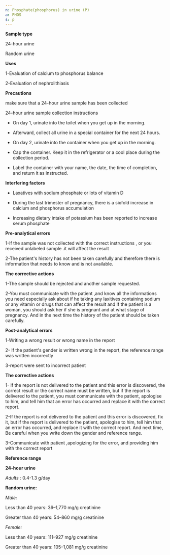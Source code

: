 ```yaml
---
n: Phosphate(phosphorus) in urine (P)
a: PHOS
s: p
---
```



__Sample type__

24-hour urine

Random urine 

__Uses__

1-Evaluation of calcium to phosphorus balance

2-Evaluation of nephrolithiasis

__Precautions__

 make sure that a 24-hour urine sample has been collected

 24-hour urine sample collection instructions

-	On day 1, urinate into the toilet when you get up in the morning.

-	Afterward, collect all urine in a special container for the next 24 hours.

-	On day 2, urinate into the container when you get up in the morning.

-	Cap the container. Keep it in the refrigerator or a cool place during the collection period.

-	Label the container with your name, the date, the time of completion, and return it as instructed.

__Interfering factors__

-	Laxatives with sodium phosphate or lots of vitamin D

-	During the last trimester of pregnancy, there is a sixfold increase in calcium and phosphorus accumulation

-	Increasing dietary intake of potassium has been reported to increase serum phosphate

__Pre-analytical errors__

1-If the sample was not collected with the correct instructions , or you received unlabeled sample .it will affect the result 

2-The patient's history has not been taken carefully and therefore there is information that needs to know and is not available.

__The corrective actions__

1-The sample should be rejected and another sample requested.

2-You must communicate with the patient ,and know all the informations you need especially ask about if he taking any laxitives containing sodium or any vitamin or drugs that can affect the result and If the patient is a woman, you should ask her if she is pregnant and at what stage of pregnancy.  And in the next time the history of the patient should be taken carefully.

__Post-analytical errors__

1-Writing a wrong result or wrong name in the report

2- If the patient's gender is written wrong in the report, the reference range was written incorrectly

3-report were sent to incorrect patient

 __The corrective actions__

1- If the report is not delivered to the patient and this error is discovered, the correct result or the correct name must be written, but if the report is delivered to the patient, you must communicate with the patient, apologise to him, and tell him that an error has occurred and replace it with the correct report.

2-If the report is not delivered to the patient and this error is discovered, fix it, but if the report is delivered to the patient, apologise to him, tell him that an error has occurred, and replace it with the correct report. And next time, Be careful when you write down the gender and reference range.

3-Communicate with patient ,apologizing for the error, and providing him with the correct report

__Reference range__

__24-hour urine__

_Adults :_ 0.4-1.3 g/day

__Random urine:__

_Male:_

Less than 40 years: 36–1,770 mg/g creatinine

Greater than 40 years: 54–860 mg/g creatinine

_Female:_

Less than 40 years: 111–927 mg/g creatinine

Greater than 40 years: 105–1,081 mg/g creatinine